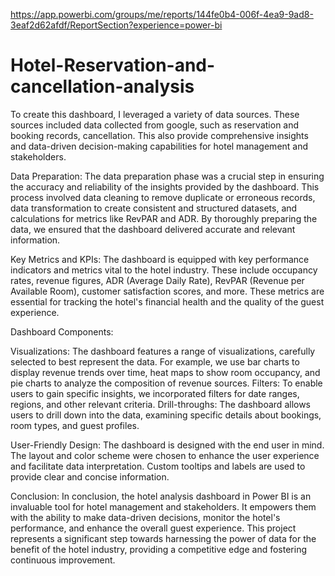 https://app.powerbi.com/groups/me/reports/144fe0b4-006f-4ea9-9ad8-3eaf2d62afdf/ReportSection?experience=power-bi

# Hotel-Reservation-and-cancellation-analysis
To create this dashboard, I leveraged a variety of data sources. These sources included data collected from google, such as reservation and booking records, cancellation. This also provide comprehensive insights and data-driven decision-making capabilities for hotel management and stakeholders. 


Data Preparation:
The data preparation phase was a crucial step in ensuring the accuracy and reliability of the insights provided by the dashboard. 
This process involved data cleaning to remove duplicate or erroneous records, data transformation to create consistent and structured datasets,
and calculations for metrics like RevPAR and ADR. By thoroughly preparing the data, we ensured that the dashboard delivered accurate and relevant information.

Key Metrics and KPIs:
The dashboard is equipped with key performance indicators and metrics vital to the hotel industry.
These include occupancy rates, revenue figures, ADR (Average Daily Rate), RevPAR (Revenue per Available Room), customer satisfaction scores, and more.
These metrics are essential for tracking the hotel's financial health and the quality of the guest experience.

Dashboard Components:

Visualizations: The dashboard features a range of visualizations, carefully selected to best represent the data. For example, we use bar charts to display revenue trends over time, 
heat maps to show room occupancy, and pie charts to analyze the composition of revenue sources.
Filters: To enable users to gain specific insights, we incorporated filters for date ranges, regions, and other relevant criteria.
Drill-throughs: The dashboard allows users to drill down into the data, examining specific details about bookings, room types, and guest profiles.

User-Friendly Design:
The dashboard is designed with the end user in mind. The layout and color scheme were chosen to enhance the user experience and facilitate data interpretation.
Custom tooltips and labels are used to provide clear and concise information.

Conclusion:
In conclusion, the hotel analysis dashboard in Power BI is an invaluable tool for hotel management and stakeholders. It empowers them with the ability to make data-driven decisions, 
monitor the hotel's performance, and enhance the overall guest experience. 
This project represents a significant step towards harnessing the power of data for the benefit of the hotel industry, providing a competitive edge and fostering continuous improvement.
